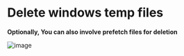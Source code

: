 # Delete windows temp files

**Optionally, You can also involve prefetch files for deletion**

![image](https://github.com/user-attachments/assets/0d29f471-480f-4bd3-a2e7-4f84a71f06ce)
